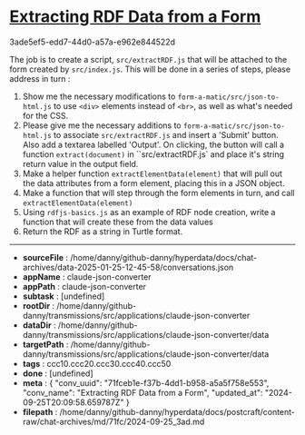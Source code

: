 # [Extracting RDF Data from a Form](https://claude.ai/chat/71fceb1e-f37b-4dd1-b958-a5a5f758e553)

3ade5ef5-edd7-44d0-a57a-e962e844522d

The job is to create a script, `src/extractRDF.js` that will be attached to the form created by `src/index.js`. This will be done in a series of steps, please address in turn :

1. Show me the necessary modifications to `form-a-matic/src/json-to-html.js` to use `<div>` elements instead of `<br>`, as well as what's needed for the CSS.
2. Please give me the necessary additions to `form-a-matic/src/json-to-html.js` to associate `src/extractRDF.js` and insert a 'Submit' button. Also add a textarea labelled 'Output'. On clicking, the button will call a function `extract(document)` in ``src/extractRDF.js` and place it's string return value in the output field.
3. Make a helper function `extractElementData(element)` that will pull out the data attributes from a form element, placing this in a JSON object.
4. Make a function that will step through the form elements in turn, and call `extractElementData(element)`
5. Using `rdfjs-basics.js` as an example of RDF node creation, write a function that will create these from the data values
6. Return the RDF as a string in Turtle format.

---

* **sourceFile** : /home/danny/github-danny/hyperdata/docs/chat-archives/data-2025-01-25-12-45-58/conversations.json
* **appName** : claude-json-converter
* **appPath** : claude-json-converter
* **subtask** : [undefined]
* **rootDir** : /home/danny/github-danny/transmissions/src/applications/claude-json-converter
* **dataDir** : /home/danny/github-danny/transmissions/src/applications/claude-json-converter/data
* **targetPath** : /home/danny/github-danny/transmissions/src/applications/claude-json-converter/data
* **tags** : ccc10.ccc20.ccc30.ccc40.ccc50
* **done** : [undefined]
* **meta** : {
  "conv_uuid": "71fceb1e-f37b-4dd1-b958-a5a5f758e553",
  "conv_name": "Extracting RDF Data from a Form",
  "updated_at": "2024-09-25T20:09:58.659787Z"
}
* **filepath** : /home/danny/github-danny/hyperdata/docs/postcraft/content-raw/chat-archives/md/71fc/2024-09-25_3ad.md